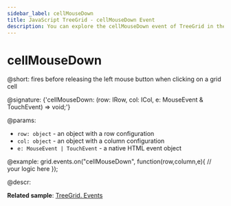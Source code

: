 ```yaml
---
sidebar_label: cellMouseDown
title: JavaScript TreeGrid - cellMouseDown Event 
description: You can explore the cellMouseDown event of TreeGrid in the documentation of the DHTMLX JavaScript UI library. Browse developer guides and API reference, try out code examples and live demos, and download a free 30-day evaluation version of DHTMLX Suite.
---
```


# cellMouseDown

@short: fires before releasing the left mouse button when clicking on a grid cell

@signature: {'cellMouseDown: (row: IRow, col: ICol, e: MouseEvent & TouchEvent) => void;'}

@params:
- `row: object` - an object with a row configuration
- `col: object` - an object with a column configuration
- `e: MouseEvent | TouchEvent` - a native HTML event object

@example:
grid.events.on("cellMouseDown", function(row,column,e){
     // your logic here
});

@descr:

**Related sample**: [TreeGrid. Events](https://snippet.dhtmlx.com/sgwnxshe)
